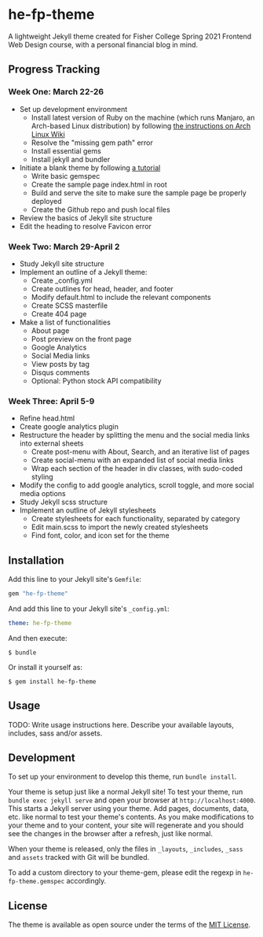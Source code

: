 # he-fp-theme

A lightweight Jekyll theme created for Fisher College Spring 2021 Frontend Web Design course, with a personal financial blog in mind.

## Progress Tracking

### Week One: March 22-26
- Set up development environment
  - Install latest version of Ruby on the machine (which runs Manjaro, an Arch-based Linux distribution) by following [the instructions on Arch Linux Wiki](https://wiki.archlinux.org/index.php/ruby)
  - Resolve the "missing gem path" error
  - Install essential gems
  - Install jekyll and bundler
- Initiate a blank theme by following [a tutorial](https://www.siteleaf.com/blog/making-your-first-jekyll-theme-part-2/)
  - Write basic gemspec
  - Create the sample page index.html in root
  - Build and serve the site to make sure the sample page be properly deployed
  - Create the Github repo and push local files
- Review the basics of Jekyll site structure
- Edit the heading to resolve Favicon error

### Week Two: March 29-April 2
- Study Jekyll site structure
- Implement an outline of a Jekyll theme:
    - Create _config.yml
    - Create outlines for head, header, and footer
    - Modify default.html to include the relevant components
    - Create SCSS masterfile
    - Create 404 page
- Make a list of functionalities
    - About page
    - Post preview on the front page
    - Google Analytics
    - Social Media links
    - View posts by tag
    - Disqus comments
    - Optional: Python stock API compatibility
    
### Week Three: April 5-9
- Refine head.html
- Create google analytics plugin
- Restructure the header by splitting the menu and the social media links into external sheets
    - Create post-menu with About, Search, and an iterative list of pages
    - Create social-menu with an expanded list of social media links
    - Wrap each section of the header in div classes, with sudo-coded styling
- Modify the config to add google analytics, scroll toggle, and more social media options
- Study Jekyll scss structure
- Implement an outline of Jekyll stylesheets
    - Create stylesheets for each functionality, separated by category
    - Edit main.scss to import the newly created stylesheets
    - Find font, color, and icon set for the theme

## Installation

Add this line to your Jekyll site's `Gemfile`:

```ruby
gem "he-fp-theme"
```

And add this line to your Jekyll site's `_config.yml`:

```yaml
theme: he-fp-theme
```

And then execute:

    $ bundle

Or install it yourself as:

    $ gem install he-fp-theme

## Usage

TODO: Write usage instructions here. Describe your available layouts, includes, sass and/or assets.

## Development

To set up your environment to develop this theme, run `bundle install`.

Your theme is setup just like a normal Jekyll site! To test your theme, run `bundle exec jekyll serve` and open your browser at `http://localhost:4000`. This starts a Jekyll server using your theme. Add pages, documents, data, etc. like normal to test your theme's contents. As you make modifications to your theme and to your content, your site will regenerate and you should see the changes in the browser after a refresh, just like normal.

When your theme is released, only the files in `_layouts`, `_includes`, `_sass` and `assets` tracked with Git will be bundled.

To add a custom directory to your theme-gem, please edit the regexp in `he-fp-theme.gemspec` accordingly.

## License

The theme is available as open source under the terms of the [MIT License](https://opensource.org/licenses/MIT).

